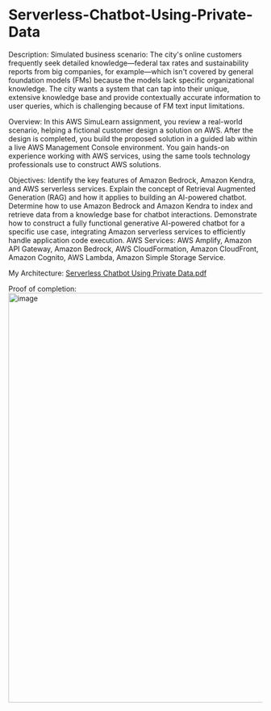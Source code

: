 # Serverless-Chatbot-Using-Private-Data

Description:
Simulated business scenario:
The city's online customers frequently seek detailed knowledge—federal tax rates and sustainability reports from big companies, for example—which isn't covered by general foundation models (FMs) because the models lack specific organizational knowledge. The city wants a system that can tap into their unique, extensive knowledge base and provide contextually accurate information to user queries, which is challenging because of FM text input limitations.

Overview:
In this AWS SimuLearn assignment, you review a real-world scenario, helping a fictional customer design a solution on AWS.
After the design is completed, you build the proposed solution in a guided lab within a live AWS Management Console environment.
You gain hands-on experience working with AWS services, using the same tools technology professionals use to construct AWS solutions.

Objectives:
Identify the key features of Amazon Bedrock, Amazon Kendra, and AWS serverless services.
Explain the concept of Retrieval Augmented Generation (RAG) and how it applies to building an AI-powered chatbot.
Determine how to use Amazon Bedrock and Amazon Kendra to index and retrieve data from a knowledge base for chatbot interactions.
Demonstrate how to construct a fully functional generative AI-powered chatbot for a specific use case, integrating Amazon serverless services to efficiently handle application code execution.
AWS Services:
AWS Amplify,
Amazon API Gateway,
Amazon Bedrock,
AWS CloudFormation,
Amazon CloudFront,
Amazon Cognito,
AWS Lambda,
Amazon Simple Storage Service.

My Architecture:
[Serverless Chatbot Using Private Data.pdf](https://github.com/user-attachments/files/21808302/Serverless.Chatbot.Using.Private.Data.pdf)

Proof of completion:
<img width="1049" height="811" alt="image" src="https://github.com/user-attachments/assets/097b3f42-1d34-45be-8c2d-2a8f175980f2" />


